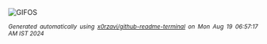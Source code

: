 <div align="justify">
<picture>
    <source media="(prefers-color-scheme: dark)" srcset="https://i.ibb.co/fGSVqyQ/output-gif.gif">
    <source media="(prefers-color-scheme: light)" srcset="https://i.ibb.co/fGSVqyQ/output-gif.gif">
    <img alt="GIFOS" src="https://i.ibb.co/fGSVqyQ/output-gif.gif">
</picture>

<sub><i>Generated automatically using [x0rzavi/github-readme-terminal](https://github.com/x0rzavi/github-readme-terminal) on Mon Aug 19 06:57:17 AM IST 2024</i></sub>

<!-- <details>
<summary>More details</summary>

</details> -->
</div>

<!-- Image deletion URL: https://ibb.co/sJPpbNt/ffd324a8fccc6d3bc9cb1bcaee36621c -->